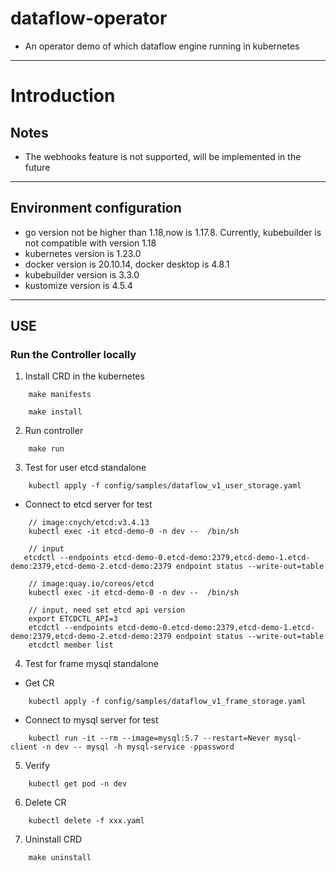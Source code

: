 # dataflow-operator

- An operator demo of which dataflow engine running in kubernetes

---

# Introduction

## Notes

- The webhooks feature is not supported, will be implemented in the future

---

## Environment configuration

- go version not be higher than 1.18,now is 1.17.8. Currently, kubebuilder is not compatible with version 1.18
- kubernetes version is 1.23.0
- docker version is 20.10.14, docker desktop is 4.8.1
- kubebuilder version is 3.3.0
- kustomize version is 4.5.4

---

## USE

### Run the Controller locally

1. Install CRD in the kubernetes

```shell
    make manifests
    
    make install
```

2. Run controller

```shell
    make run
```

3. Test for user etcd standalone

```shell
    kubectl apply -f config/samples/dataflow_v1_user_storage.yaml
```

- Connect to etcd server for test

```shell
    // image:cnych/etcd:v3.4.13
    kubectl exec -it etcd-demo-0 -n dev --  /bin/sh 
    
    // input
   etcdctl --endpoints etcd-demo-0.etcd-demo:2379,etcd-demo-1.etcd-demo:2379,etcd-demo-2.etcd-demo:2379 endpoint status --write-out=table
```

```shell
    // image:quay.io/coreos/etcd
    kubectl exec -it etcd-demo-0 -n dev --  /bin/sh
    
    // input, need set etcd api version 
    export ETCDCTL_API=3
    etcdctl --endpoints etcd-demo-0.etcd-demo:2379,etcd-demo-1.etcd-demo:2379,etcd-demo-2.etcd-demo:2379 endpoint status --write-out=table
    etcdctl member list
```

4. Test for frame mysql standalone

- Get CR

```shell
    kubectl apply -f config/samples/dataflow_v1_frame_storage.yaml
```

- Connect to mysql server for test

```shell
    kubectl run -it --rm --image=mysql:5.7 --restart=Never mysql-client -n dev -- mysql -h mysql-service -ppassword
```

5. Verify

```shell
    kubectl get pod -n dev
```

6. Delete CR

```shell
    kubectl delete -f xxx.yaml
```

7. Uninstall CRD

```shell
    make uninstall
```
